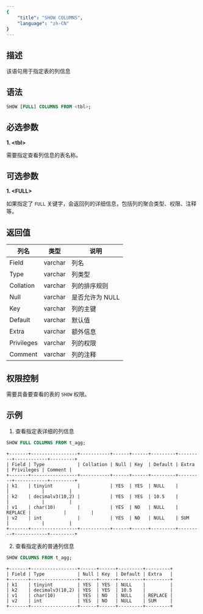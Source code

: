 ```yaml
---
{
    "title": "SHOW COLUMNS",
    "language": "zh-CN"
}
---
```


<!--
Licensed to the Apache Software Foundation (ASF) under one
or more contributor license agreements.  See the NOTICE file
distributed with this work for additional information
regarding copyright ownership.  The ASF licenses this file
to you under the Apache License, Version 2.0 (the
"License"); you may not use this file except in compliance
with the License.  You may obtain a copy of the License at

  http://www.apache.org/licenses/LICENSE-2.0

Unless required by applicable law or agreed to in writing,
software distributed under the License is distributed on an
"AS IS" BASIS, WITHOUT WARRANTIES OR CONDITIONS OF ANY
KIND, either express or implied.  See the License for the
specific language governing permissions and limitations
under the License.
-->


## 描述

该语句用于指定表的列信息

## 语法

```sql
SHOW [FULL] COLUMNS FROM <tbl>;
```

## 必选参数
**1. \<tbl\>**

需要指定查看列信息的表名称。


## 可选参数
**1. \<FULL\>**

如果指定了 `FULL` 关键字，会返回列的详细信息，包括列的聚合类型、权限、注释等。

## 返回值
| 列名                              | 类型       | 说明 |
|-|-|-|
| Field | varchar  | 列名 |
| Type | varchar  | 列类型 |
| Collation | varchar  | 列的排序规则 |
| Null | varchar  | 是否允许为 NULL |
| Key | varchar  | 列的主键 |
| Default | varchar  | 默认值 |
| Extra | varchar  | 额外信息 |
|Privileges| varchar  | 列的权限 |
| Comment | varchar  | 列的注释 |

## 权限控制
需要具备要查看的表的 `SHOW` 权限。

## 示例

1. 查看指定表详细的列信息

```sql
SHOW FULL COLUMNS FROM t_agg;
```
```text
+-------+-----------------+-----------+------+------+---------+---------+------------+---------+
| Field | Type            | Collation | Null | Key  | Default | Extra   | Privileges | Comment |
+-------+-----------------+-----------+------+------+---------+---------+------------+---------+
| k1    | tinyint         |           | YES  | YES  | NULL    |         |            |         |
| k2    | decimalv3(10,2) |           | YES  | YES  | 10.5    |         |            |         |
| v1    | char(10)        |           | YES  | NO   | NULL    | REPLACE |            |         |
| v2    | int             |           | YES  | NO   | NULL    | SUM     |            |         |
+-------+-----------------+-----------+------+------+---------+---------+------------+---------+
```

2. 查看指定表的普通列信息

```sql
SHOW COLUMNS FROM t_agg;
```
```text
+-------+-----------------+------+------+---------+---------+
| Field | Type            | Null | Key  | Default | Extra   |
+-------+-----------------+------+------+---------+---------+
| k1    | tinyint         | YES  | YES  | NULL    |         |
| k2    | decimalv3(10,2) | YES  | YES  | 10.5    |         |
| v1    | char(10)        | YES  | NO   | NULL    | REPLACE |
| v2    | int             | YES  | NO   | NULL    | SUM     |
+-------+-----------------+------+------+---------+---------+
```

